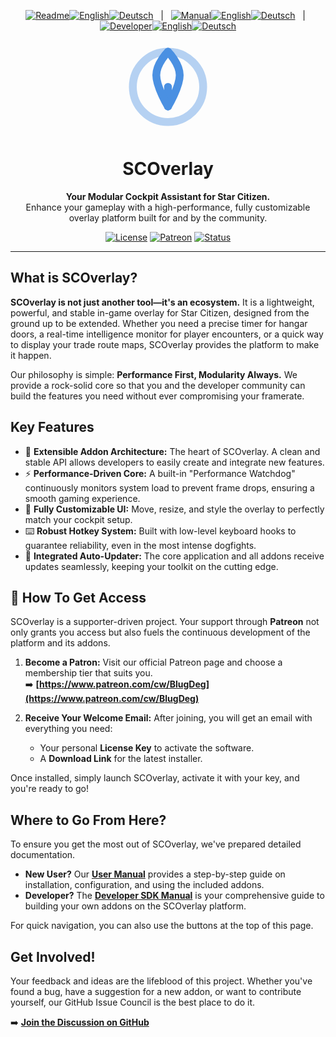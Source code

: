 <p align="center">
  <!-- Readme Links -->
  <a href="README.md"><img src="https://img.shields.io/badge/Readme-007bff?style=for-the-badge" alt="Readme"></a><!--
  --><a href="README.md"><img src="https://img.shields.io/badge/EN-007bff?style=for-the-badge" alt="English"></a><!--
  --><a href="README.de.md"><img src="https://img.shields.io/badge/DE-555?style=for-the-badge" alt="Deutsch"></a>
  &nbsp;&nbsp;|&nbsp;&nbsp;
  <!-- Manual Links -->
  <a href="MANUAL.md"><img src="https://img.shields.io/badge/Manual-555?style=for-the-badge" alt="Manual"></a><!--
  --><a href="MANUAL.md"><img src="https://img.shields.io/badge/EN-555?style=for-the-badge" alt="English"></a><!--
  --><a href="MANUAL.de.md"><img src="https://img.shields.io/badge/DE-555?style=for-the-badge" alt="Deutsch"></a>
  &nbsp;&nbsp;|&nbsp;&nbsp;
  <!-- Developer/SDK Links -->
  <a href="docs/SDK_MANUAL.md"><img src="https://img.shields.io/badge/Developer-555?style=for-the-badge" alt="Developer"></a><!--
  --><a href="docs/SDK_MANUAL.md"><img src="https://img.shields.io/badge/EN-555?style=for-the-badge" alt="English"></a><!--
  --><a href="docs/SDK_MANUAL.de.md"><img src="https://img.shields.io/badge/DE-555?style=for-the-badge" alt="Deutsch"></a>
</p>

<!-- Header: Logo, Title, and Tagline -->
<p align="center">
  <svg width="150" height="150" viewBox="0 0 24 24" fill="none" xmlns="http://www.w3.org/2000/svg">
    <path d="M12 21C16.9706 21 21 16.9706 21 12C21 7.02944 16.9706 3 12 3C7.02944 3 3 7.02944 3 12C3 16.9706 7.02944 21 12 21Z" stroke="#4a90e2" stroke-width="2" stroke-linecap="round" stroke-linejoin="round" opacity="0.4"/>
    <path d="M12 17V12" stroke="#4a90e2" stroke-width="2" stroke-linecap="round" stroke-linejoin="round"/>
    <path d="M12 3C12 3 15 6 15 9C15 12 12 17 12 17" stroke="#4a90e2" stroke-width="2" stroke-linecap="round" stroke-linejoin="round"/>
    <path d="M12 3C12 3 9 6 9 9C9 12 12 17 12 17" stroke="#4a90e2" stroke-width="2" stroke-linecap="round" stroke-linejoin="round"/>
  </svg>
</p>

<h1 align="center">SCOverlay</h1>

<p align="center">
  <strong>Your Modular Cockpit Assistant for Star Citizen.</strong>
  <br>
  Enhance your gameplay with a high-performance, fully customizable overlay platform built for and by the community.
</p>

<!-- Badges -->
<p align="center">
  <a href="https://github.com/BlugDeg/SCOverlay-Updates/blob/main/LICENSE"><img src="https://img.shields.io/github/license/BlugDeg/SCOverlay-Updates" alt="License"></a>
  <a href="https://www.patreon.com/cw/BlugDeg"><img src="https://img.shields.io/badge/Patreon-Support%20Us-orange" alt="Patreon"></a>
  <a href="https://github.com/BlugDeg/SCOverlay-Updates/issues"><img src="https://img.shields.io/badge/Issue%20Council-Active-brightgreen" alt="Status"></a>
</p>

---

## What is SCOverlay?

**SCOverlay is not just another tool—it's an ecosystem.** It is a lightweight, powerful, and stable in-game overlay for Star Citizen, designed from the ground up to be extended. Whether you need a precise timer for hangar doors, a real-time intelligence monitor for player encounters, or a quick way to display your trade route maps, SCOverlay provides the platform to make it happen.

Our philosophy is simple: **Performance First, Modularity Always.** We provide a rock-solid core so that you and the developer community can build the features you need without ever compromising your framerate.

## Key Features

-   🚀 **Extensible Addon Architecture:** The heart of SCOverlay. A clean and stable API allows developers to easily create and integrate new features.
-   ⚡ **Performance-Driven Core:** A built-in "Performance Watchdog" continuously monitors system load to prevent frame drops, ensuring a smooth gaming experience.
-   🎨 **Fully Customizable UI:** Move, resize, and style the overlay to perfectly match your cockpit setup.
-   ⌨️ **Robust Hotkey System:** Built with low-level keyboard hooks to guarantee reliability, even in the most intense dogfights.
-   🔄 **Integrated Auto-Updater:** The core application and all addons receive updates seamlessly, keeping your toolkit on the cutting edge.

## 🔑 How To Get Access

SCOverlay is a supporter-driven project. Your support through **Patreon** not only grants you access but also fuels the continuous development of the platform and its addons.

1.  **Become a Patron:** Visit our official Patreon page and choose a membership tier that suits you.
    <br>➡️ **[https://www.patreon.com/cw/BlugDeg](https://www.patreon.com/cw/BlugDeg)**

2.  **Receive Your Welcome Email:** After joining, you will get an email with everything you need:
    *   Your personal **License Key** to activate the software.
    *   A **Download Link** for the latest installer.

Once installed, simply launch SCOverlay, activate it with your key, and you're ready to go!

## Where to Go From Here?

To ensure you get the most out of SCOverlay, we've prepared detailed documentation.

-   **New User?** Our **[User Manual](docs/MANUAL.md)** provides a step-by-step guide on installation, configuration, and using the included addons.
-   **Developer?** The **[Developer SDK Manual](docs/SDK_MANUAL.md)** is your comprehensive guide to building your own addons on the SCOverlay platform.

For quick navigation, you can also use the buttons at the top of this page.

## Get Involved!

Your feedback and ideas are the lifeblood of this project. Whether you've found a bug, have a suggestion for a new addon, or want to contribute yourself, our GitHub Issue Council is the best place to do it.

➡️ **[Join the Discussion on GitHub](https://github.com/BlugDeg/SCOverlay-Updates/issues)**
